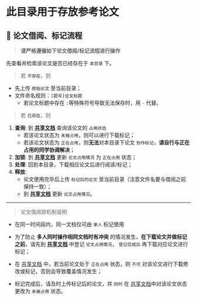# 此目录用于存放参考论文

## :book: 论文借阅、标记流程

> **请严格遵循如下论文借阅/标记流程进行操作**

先查看并检索该论文是否已经存在于 `本目录` 下。

> 若 **`不存在`**，则
* 先上传 `原始论文` 至当前目录；
* 文件命名规则：`[题号]论文标题`
    * 若论文标题中存在 `:`等特殊符号导致无法保存时，用 `-` 代替。

> 若 **`已存在`**，则
1. **查询**: 到 **[共享文档](https://docs.qq.com/sheet/DQ1RHcU5YZ3daeHpX)** 查询该论文的 `占用状态`
    * 若该论文状态为 `未被占用`，则可以进行下载标记；
    * 若该论文状态为 `正在占用`，则**无法**对本目录下论文 `协作标记`，**请自行与正在占用的同学协调解决**；
2. **加锁**: 到 **[共享文档](https://docs.qq.com/sheet/DQ1RHcU5YZ3daeHpX)** 更新 `论文占用情况` 为 `正在占用` 状态；
3. **处理**: 回到本目录，下载相应论文后进行阅读/标记；
4. **释放**:
    * 论文使用完毕后上传 `标记后的论文` 至当前目录（注意文件名要与借阅之前保持一致）；
    * 到 **[共享文档](https://docs.qq.com/sheet/DQ1RHcU5YZ3daeHpX)** 更新 `论文占用情况`。

---

> 论文借阅锁机制说明
* 在同一时间段内，同一文档仅可由 `单人` 标记使用

* 为了防止 **多人同时操作相同文档时有冲突** 的情况发生，**在下载论文并做标记之前**，请先到 **[共享文档](https://docs.qq.com/sheet/DQ1RHcU5YZ3daeHpX)** 中登记 `论文占用情况`， `登记完成后` 再下载对应论文进行标记；

* 在 [共享文档](https://docs.qq.com/sheet/DQ1RHcU5YZ3daeHpX) 中，若当前论文处于 `正在占用` 状态，则 `不可` 对该论文进行下载修改或标记，否则会导致覆盖情况发生；

* 标记完成后，请及时上传标记后的论文，并 `同时` 在 [共享文档](https://docs.qq.com/sheet/DQ1RHcU5YZ3daeHpX)中对该论文状态更改为 `未被占用` 状态。
